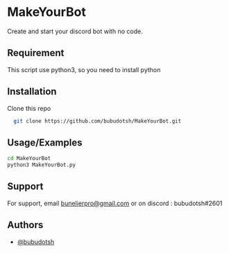 
# MakeYourBot

Create and start your discord bot with no code.




## Requirement

This script use python3, so you need to install python
## Installation

Clone this repo

```bash
  git clone https://github.com/bubudotsh/MakeYourBot.git
```
    
## Usage/Examples

```bash
cd MakeYourBot
python3 MakeYourBot.py
```


## Support

For support, email bunelierpro@gmail.com or on discord : bubudotsh#2601


## Authors

- [@bubudotsh](https://www.github.com/bubudotsh)

